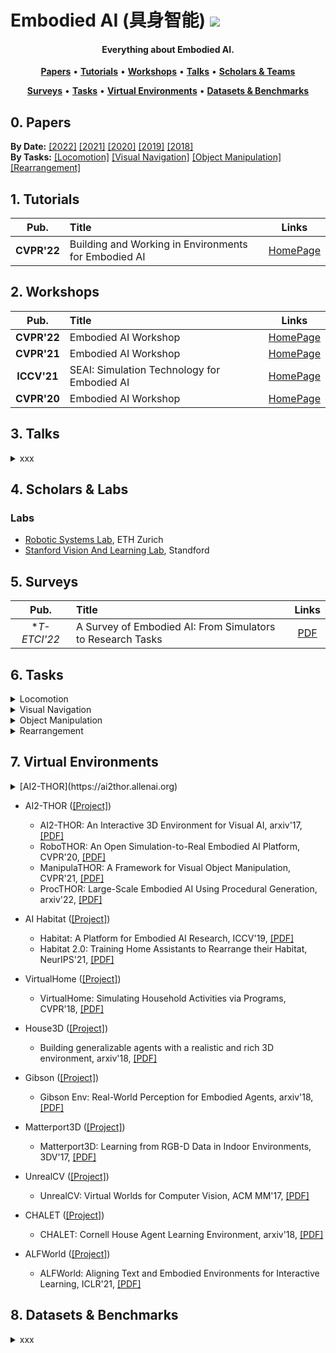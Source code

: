 # Embodied AI (具身智能) ![](https://visitor-badge.glitch.me/badge?page_id=putao537.Awesome-Embodied-AI)

<h4 align="center">Everything about Embodied AI.</h4>

<p align="center">
  <strong><a href="#0">Papers</a></strong> •
  <strong><a href="#1">Tutorials</a></strong> •
  <strong><a href="#2">Workshops</a></strong> •
  <strong><a href="#3">Talks</a></strong> •
  <strong><a href="#4">Scholars & Teams</a></strong>
</p>

<p align="center">
  <strong><a href="#5">Surveys</a></strong> •
  <strong><a href="#6">Tasks</a></strong> •
  <strong><a href="#7">Virtual Environments</a></strong> •
  <strong><a href="#8">Datasets & Benchmarks</a></strong>
</p>


<h2 id="0">0. Papers</h2>

**By Date:** [[2022]](Papers/2022.md) [[2021]](Papers/2021.md) [[2020]](Papers/2020.md) [[2019]](Papers/2019.md) [[2018]](Papers/2018.md)    
**By Tasks:** [[Locomotion]](Papers/locomotion.md) [[Visual Navigation]](Papers/visual_navigation.md) [[Object Manipulation]](Papers/object_manipulation.md) [[Rearrangement]](Papers/rearrangement.md)

<h2 id="1">1. Tutorials</h2>

|  **Pub.**  | **Title**                                                    |                          **Links**                           |
| :--------: | :----------------------------------------------------------- | :----------------------------------------------------------: |
| **CVPR'22** | Building and Working in Environments for Embodied AI | [HomePage](https://ai-workshops.github.io/building-and-working-in-environments-for-embodied-ai-cvpr-2022/) |


<h2 id="2">2. Workshops</h2>

|  **Pub.**  | **Title**                                                    |                          **Links**                           |
| :--------: | :----------------------------------------------------------- | :----------------------------------------------------------: |
| **CVPR'22** | Embodied AI Workshop | [HomePage](https://embodied-ai.org/) |
| **CVPR'21** | Embodied AI Workshop | [HomePage](https://embodied-ai.org/cvpr2021) |
| **ICCV'21** | SEAI: Simulation Technology for Embodied AI | [HomePage](https://iccv21-seai.github.io/) |
| **CVPR'20** | Embodied AI Workshop | [HomePage](https://embodied-ai.org/cvpr2020) |


<h2 id="3">3. Talks</h2>

<details>
  <summary> xxx </summary>
  
  ### 2022
|  **Pub.**  | **Title**                                                    |                          **Links**                           |
| :--------: | :----------------------------------------------------------- | :----------------------------------------------------------: |
| **TPAMI** | **[xxx]** xxxx | [PDF](xxx) |

</details>


<h2 id="4">4. Scholars & Labs</h2>

### Labs
- [Robotic Systems Lab](https://rsl.ethz.ch/), ETH Zurich
- [Stanford Vision And Learning Lab](https://svl.stanford.edu/), Standford


<h2 id="5">5. Surveys</h2>

|  **Pub.**  | **Title**                                                    |                          **Links**                           |
| :--------: | :----------------------------------------------------------- | :----------------------------------------------------------: |
| **T-ETCI'22* | A Survey of Embodied AI: From Simulators to Research Tasks | [PDF]([xxx](https://arxiv.org/abs/2103.04918)) |


<h2 id="6">6. Tasks</h2>

<details>
  <summary> Locomotion </summary>  

</details>

<details>
  <summary> Visual Navigation </summary>  

  - **REVERIE** (CVPR 2020, [[PDF]](https://arxiv.org/abs/1904.10151)) requires an intelligent agent to correctly localize a remote target object (can not be observed at starting location) specified by a concise high-level natural language instruction.
  
  - **TOUCHDOWN** (CVPR 2019, [[PDF]](https://arxiv.org/abs/1811.12354)) requires an agent to first follow navigation instructions in a real-life visual urban environment, and then identify a location described in natural language to find a hidden object at the goal position.

  - **VNLA** (CVPR 2019, [[PDF]](https://arxiv.org/abs/1812.04155)) requires an embodied agent to follow natural language instructions to navigate from a starting pose to a goal location. 
  
  - **VLN** (CVPR 2018, [[PDF]](https://arxiv.org/abs/1711.07280)) requires an embodied agent to follow natural language instructions to navigate from a starting pose to a goal location.  
  
  - **IQA** (CVPR 2018, [[PDF]](https://arxiv.org/abs/1712.03316)) puts an intelligent agent at random location in a 3D environment and asked a question. This task requires an agent to navigate around the scene, acquire visual understanding of scene elements, interact with objects (e.g. open refrigerators) and plan for a series of actions conditioned on the question.
   
  - **EQA** (CVPR 2018, [[PDF]](https://arxiv.org/abs/1711.11543)) puts an intelligent agent at random location in a 3D environment and asked a question. The agent must first intelligently navigate to explore the environment, gather necessary visual information through first-person (egocentric) vision, and then answer the question.

</details>


<details>
  <summary> Object Manipulation </summary>  


</details>


<details>
  <summary> Rearrangement </summary>  


</details>

<h2 id="7">7. Virtual Environments</h2>

<details>
  <summary> [AI2-THOR](https://ai2thor.allenai.org) </summary>
  
[![](https://img.shields.io/badge/link-AI2THOR-red.svg)]([https://996.icu](https://ai2thor.allenai.org))
  
Related Papers:
  - AI2-THOR: An Interactive 3D Environment for Visual AI, arxiv'17, [[PDF]](https://arxiv.org/pdf/1712.05474.pdf)
  - RoboTHOR: An Open Simulation-to-Real Embodied AI Platform, CVPR'20, [[PDF]](https://arxiv.org/pdf/2004.06799.pdf)
  - ManipulaTHOR: A Framework for Visual Object Manipulation, CVPR'21, [[PDF]](https://arxiv.org/pdf/2104.11213.pdf)
  - ProcTHOR: Large-Scale Embodied AI Using Procedural Generation, arxiv'22, [[PDF]](https://arxiv.org/pdf/2206.06994.pdf)
  
</details>

- AI2-THOR ([[Project]](https://ai2thor.allenai.org/))  
  - AI2-THOR: An Interactive 3D Environment for Visual AI, arxiv'17, [[PDF]](https://arxiv.org/pdf/1712.05474.pdf)
  - RoboTHOR: An Open Simulation-to-Real Embodied AI Platform, CVPR'20, [[PDF]](https://arxiv.org/pdf/2004.06799.pdf)
  - ManipulaTHOR: A Framework for Visual Object Manipulation, CVPR'21, [[PDF]](https://arxiv.org/pdf/2104.11213.pdf)
  - ProcTHOR: Large-Scale Embodied AI Using Procedural Generation, arxiv'22, [[PDF]](https://arxiv.org/pdf/2206.06994.pdf)

- AI Habitat ([[Project]](https://aihabitat.org/))  
  - Habitat: A Platform for Embodied AI Research, ICCV'19, [[PDF]](https://arxiv.org/pdf/1904.01201.pdf)
  - Habitat 2.0: Training Home Assistants to Rearrange their Habitat, NeurIPS'21, [[PDF]](https://arxiv.org/abs/2106.14405.pdf)

- VirtualHome ([[Project]](http://virtual-home.org/))     
  - VirtualHome: Simulating Household Activities via Programs, CVPR'18, [[PDF]](https://arxiv.org/pdf/1806.07011.pdf)

- House3D ([[Project]](https://github.com/facebookresearch/House3D))  
  - Building generalizable agents with a realistic and rich 3D environment, arxiv'18, [[PDF]](https://arxiv.org/pdf/1801.02209.pdf)

- Gibson ([[Project]](http://gibsonenv.stanford.edu/))  
  - Gibson Env: Real-World Perception for Embodied Agents, arxiv'18, [[PDF]](https://arxiv.org/pdf/1808.10654.pdf)

- Matterport3D ([[Project]](https://niessner.github.io/Matterport/))  
  - Matterport3D: Learning from RGB-D Data in Indoor Environments, 3DV'17, [[PDF]](https://arxiv.org/pdf/1709.06158.pdf)

- UnrealCV ([[Project]](https://unrealcv.org/))
  - UnrealCV: Virtual Worlds for Computer Vision, ACM MM'17, [[PDF]](https://dl.acm.org/doi/pdf/10.1145/3123266.3129396)
  
- CHALET ([[Project]](https://github.com/lil-lab/chalet))
  - CHALET: Cornell House Agent Learning Environment, arxiv'18, [[PDF]](https://arxiv.org/pdf/1801.07357.pdf)

- ALFWorld ([[Project]](https://alfworld.github.io/))
  - ALFWorld: Aligning Text and Embodied Environments for Interactive Learning, ICLR'21, [[PDF]](https://arxiv.org/pdf/2010.03768.pdf)

<h2 id="8">8. Datasets & Benchmarks</h2>

<details>
  <summary> xxx </summary>
  
  ### 2022
|  **Pub.**  | **Title**                                                    |                          **Links**                           |
| :--------: | :----------------------------------------------------------- | :----------------------------------------------------------: |
| **TPAMI** | **[xxx]** xxxx | [PDF](xxx) |

</details>
